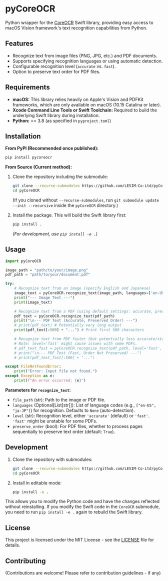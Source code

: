 # pyCoreOCR

Python wrapper for the [CoreOCR](https://github.com/LESIM-Co-Ltd/CoreOCR) Swift library, providing easy access to macOS Vision framework's text recognition capabilities from Python.

## Features

*   Recognize text from image files (PNG, JPG, etc.) and PDF documents.
*   Supports specifying recognition languages or using automatic detection.
*   Configurable recognition level (`accurate` vs. `fast`).
*   Option to preserve text order for PDF files.

## Requirements

*   **macOS:** This library relies heavily on Apple's Vision and PDFKit frameworks, which are only available on macOS (10.15 Catalina or later).
*   **Xcode Command Line Tools or Swift Toolchain:** Required to build the underlying Swift library during installation.
*   **Python:** >= 3.8 (as specified in `pyproject.toml`)

## Installation

**From PyPI (Recommended once published):**

```bash
pip install pycoreocr
```

**From Source (Current method):**

1.  Clone the repository including the submodule:
    ```bash
    git clone --recurse-submodules https://github.com/LESIM-Co-Ltd/pyCoreOCR.git
    cd pyCoreOCR
    ```
    (If you cloned without `--recurse-submodules`, run `git submodule update --init --recursive` inside the `pyCoreOCR` directory.)

2.  Install the package. This will build the Swift library first:
    ```bash
    pip install .
    ```
    *(For development, use `pip install -e .`)*


## Usage

```python
import pyCoreOCR

image_path = "path/to/your/image.png"
pdf_path = "path/to/your/document.pdf"

try:
    # Recognize text from an image (specify English and Japanese)
    image_text = pyCoreOCR.recognize_text(image_path, languages=['en-US', 'ja-JP'])
    print("--- Image Text ---")
    print(image_text)

    # Recognize text from a PDF (using default settings: accurate, preserve order)
    pdf_text = pyCoreOCR.recognize_text(pdf_path)
    print("\n--- PDF Text (Accurate, Preserved Order) ---")
    # print(pdf_text) # Potentially very long output
    print(pdf_text[:500] + "...") # Print first 500 characters

    # Recognize text from PDF faster (but potentially less accurate/stable)
    # Note: level='fast' might cause issues with some PDFs.
    # pdf_text_fast = pyCoreOCR.recognize_text(pdf_path, level='fast', preserve_order=False)
    # print("\n--- PDF Text (Fast, Order Not Preserved) ---")
    # print(pdf_text_fast[:500] + "...")

except FileNotFoundError:
    print("Error: Input file not found.")
except Exception as e:
    print(f"An error occurred: {e}")

```

**Parameters for `recognize_text`:**

*   `file_path` (str): Path to the image or PDF file.
*   `languages` (Optional[List[str]]): List of language codes (e.g., `["en-US", "ja-JP"]`) for recognition. Defaults to `None` (auto-detection).
*   `level` (str): Recognition level, either `'accurate'` (default) or `'fast'`. `'fast'` might be unstable for some PDFs.
*   `preserve_order` (bool): For PDF files, whether to process pages sequentially to preserve text order (default: `True`).


## Development

1.  Clone the repository with submodules:
    ```bash
    git clone --recurse-submodules https://github.com/LESIM-Co-Ltd/pyCoreOCR.git
    cd pyCoreOCR
    ```
2.  Install in editable mode:
    ```bash
    pip install -e .
    ```
This allows you to modify the Python code and have the changes reflected without reinstalling. If you modify the Swift code in the `CoreOCR` submodule, you need to run `pip install -e .` again to rebuild the Swift library.

## License

This project is licensed under the MIT License - see the [LICENSE](LICENSE) file for details.

## Contributing

(Contributions are welcome! Please refer to contribution guidelines - if any) 
